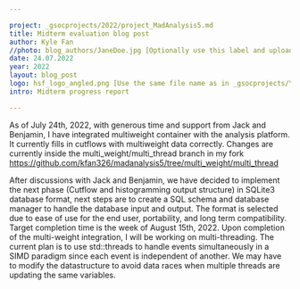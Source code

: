 ```yaml
---

project: _gsocprojects/2022/project_MadAnalysis5.md
title: Midterm evaluation blog post
author: Kyle Fan
//photo: blog_authors/JaneDoe.jpg [Optionally use this label and upload a squared format photo as images/blog_authors/FirstLast.jpg]
date: 24.07.2022 
year: 2022 
layout: blog_post
logo: hsf_logo_angled.png [Use the same file name as in _gsocprojects/YEAR/project_yourproject.md]
intro: Midterm progress report

---
```


<p> 

As of July 24th, 2022, with generous time and support from Jack and Benjamin, I have integrated multiweight container with the analysis platform. It currently fills in cutflows with multiweight data correctly. Changes are currently inside the multi_weight/multi_thread branch in my fork https://github.com/kfan326/madanalysis5/tree/multi_weight/multi_thread 
  
</p> 

<p> 
  
After discussions with Jack and Benjamin, we have decided to implement the next phase (Cutflow and histogramming output structure) in SQLite3 database format, next steps are to create a SQL schema and database manager to handle the database input and output. The format is selected due to ease of use for the end user, portability, and long term compatibility. Target completion time is the week of August 15th, 2022. Upon completion of the multi-weight integration, I will be working on multi-threading. The current plan is to use std::threads to handle events simultaneously in a SIMD paradigm since each event is independent of another. We may have to modify the datastructure to avoid data races when multiple threads are updating the same variables.

</p>

